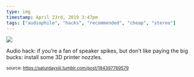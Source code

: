 ```yaml
---
type: img
timestamp: April 23rd, 2019 3:47pm
tags: ["audiophile", "hacks", "recommended", "cheap", "stereo"]
---
```

<img src="https://saturdayxiii.github.io/media/media/184397769579.jpg"/>
                                                                                          
Audio hack: if you’re a fan of speaker spikes, but don’t like paying the big bucks: install some 3D printer nozzles.
 
                                    
                
                
                
                
                                
<small>source: https://saturdayxiii.tumblr.com/post/184397769579</small>